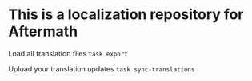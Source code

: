 # This is a localization repository for Aftermath

Load all translation files
`
task export
`

Upload your translation updates
`
task sync-translations
`